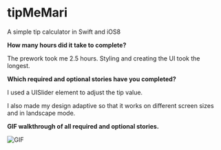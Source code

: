 tipMeMari
=========

A simple tip calculator in Swift and iOS8

**How many hours did it take to complete?**

The prework took me 2.5 hours. Styling and creating the UI took the longest.

**Which required and optional stories have you completed?**

I used a UISlider element to adjust the tip value.

I also made my design adaptive so that it works on different screen sizes and in landscape
mode.

**GIF walkthrough of all required and optional stories.**

![GIF](https://raw.github.com/mbatilando/tipMeMari/master/prework.gif)
